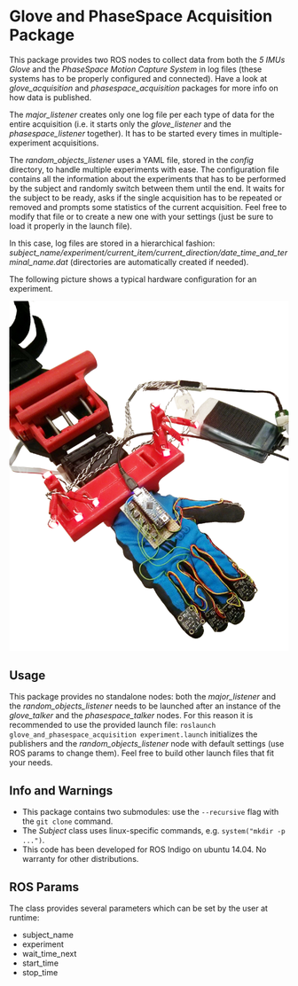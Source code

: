 # Glove and PhaseSpace Acquisition Package
This package provides two ROS nodes to collect data from both the *5 IMUs Glove* and the *PhaseSpace Motion Capture System* in log files (these systems has to be properly configured and connected). Have a look at *glove_acquisition* and *phasespace_acquisition* packages for more info on how data is published.

The *major_listener* creates only one log file per each type of data for the entire acquisition (i.e. it starts only the *glove_listener* and the *phasespace_listener* together). It has to be started every times in multiple-experiment acquisitions.

The *random_objects_listener* uses a YAML file, stored in the *config* directory, to handle multiple experiments with ease. The configuration file contains all the information about the experiments that has to be performed by the subject and randomly switch between them until the end. It waits for the subject to be ready, asks if the single acquisition has to be repeated or removed and prompts some statistics of the current acquisition. Feel free to modify that file or to create a new one with your settings (just be sure to load it properly in the launch file). 

In this case, log files are stored in a hierarchical fashion: *subject_name/experiment/current_item/current_direction/date_time_and_terminal_name.dat* (directories are automatically created if needed).

The following picture shows a typical hardware configuration for an experiment.

![experiment setup](media/experiment_setup.png)

## Usage
This package provides no standalone nodes: both the *major_listener* and the *random_objects_listener* needs to be launched after an instance of the *glove_talker* and the *phasespace_talker* nodes. For this reason it is recommended to use the provided launch file: `roslaunch glove_and_phasespace_acquisition experiment.launch` initializes the publishers and the *random_objects_listener* node with default settings (use ROS params to change them). Feel free to build other launch files that fit your needs. 

## Info and Warnings

- This package contains two submodules: use the `--recursive` flag with the `git clone` command.
- The *Subject* class uses linux-specific commands, e.g. `system("mkdir -p ...")`. 
- This code has been developed for ROS Indigo on ubuntu 14.04. No warranty for other distributions.

## ROS Params
The class provides several parameters which can be set by the user at runtime:

- subject_name
- experiment
- wait_time_next
- start_time
- stop_time
